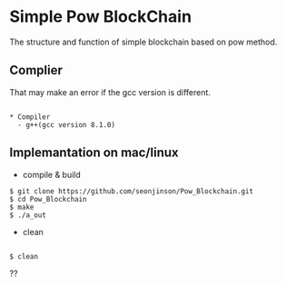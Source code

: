 Simple Pow BlockChain 
======================

The structure and function of simple blockchain based on pow method.

## Complier
That may make an error if the gcc version is different.
```

* Compiler
  - g++(gcc version 8.1.0)

```

## Implemantation on mac/linux

* compile & build
```
$ git clone https://github.com/seonjinson/Pow_Blockchain.git
$ cd Pow_Blockchain
$ make
$ ./a_out

```

* clean
```

$ clean

```

??

